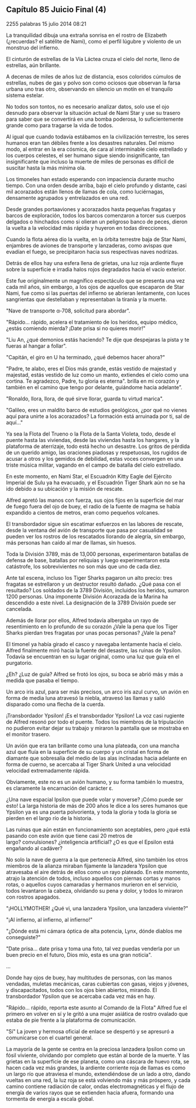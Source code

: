 
## Capítulo 85 Juicio Final (4)


2255 palabras
15 julio 2014 08:21


La tranquilidad dibuja una extraña sonrisa en el rostro de Elizabeth (¿recuerdas? el satélite de Nami), como el perfil lúgubre y violento de un monstruo del infierno.

El cinturón de estrellas de la Vía Láctea cruza el cielo del norte, lleno de estrellas, aún brillante.

A decenas de miles de años luz de distancia, esos coloridos cúmulos de estrellas, nubes de gas y polvo son como ociosos que observan la farsa urbana uno tras otro, observando en silencio un motín en el tranquilo sistema estelar.

No todos son tontos, no es necesario analizar datos, solo use el ojo desnudo para observar la situación actual de Nami Star y use su trasero para saber que se convertirá en una bomba poderosa, lo suficientemente grande como para tragarse la vida de todos.

Al igual que cuando todavía estábamos en la civilización terrestre, los seres humanos eran tan débiles frente a los desastres naturales. Del mismo modo, al entrar en la era cósmica, de cara al interminable cielo estrellado y los cuerpos celestes, el ser humano sigue siendo insignificante, tan insignificante que incluso la muerte de miles de personas es difícil de suscitar hasta la más mínima ola.

Los timoneles han estado esperando con impaciencia durante mucho tiempo. Con una orden desde arriba, bajo el cielo profundo y distante, casi mil acorazados están llenos de llamas de cola, como luciérnagas, densamente agrupados y entrelazados en una red.

Desde grandes portaaviones y acorazados hasta pequeñas fragatas y barcos de exploración, todos los barcos comenzaron a torcer sus cuerpos delgados o hinchados como si olieran un peligroso banco de peces, dieron la vuelta a la velocidad más rápida y huyeron en todas direcciones.

Cuando la flota aérea dio la vuelta, en la órbita terrestre baja de Star Nami, enjambres de aviones de transporte y lanzaderas, como avispas que evadían el fuego, se precipitaron hacia sus respectivas naves nodrizas.

Detrás de ellos hay una esfera llena de grietas, una luz roja ardiente fluye sobre la superficie e irradia halos rojos degradados hacia el vacío exterior.

Este fue originalmente un magnífico espectáculo que se presenta una vez cada mil años, sin embargo, a los ojos de aquellos que escaparon de Star Nami, fue como si las puertas del infierno se abrieran lentamente, con luces sangrientas que destellaban y representaban la tiranía y la muerte.

"Nave de transporte α-708, solicitud para abordar".

"Rápido... rápido, acelera el tratamiento de los heridos, equipo médico, ¿estás comiendo mierda? ¡Date prisa si no quieres morir!"

"Liu An, ¿qué demonios estás haciendo? Te dije que despejaras la pista y te fueras al hangar a follar".

"Capitán, el giro en U ha terminado, ¿qué debemos hacer ahora?"

"Padre, te alabo, eres el Dios más grande, estás vestido de majestad y majestad, estás vestido de luz como un manto, extiendes el cielo como una cortina. Te agradezco, Padre, tu gloria es eterna". brilla en mi corazón y también en el camino que tengo por delante, guiándome hacia adelante”.

"Ronaldo, llora, llora, de qué sirve llorar, guarda tu virtud marica".

"Galileo, eres un maldito barco de estudios geológicos, ¿por qué no vienes aquí para unirte a los acorazados? La formación está arruinada por ti, sal de aquí..."

Ya sea la Flota del Trueno o la Flota de la Santa Violeta, todo, desde el puente hasta las viviendas, desde las viviendas hasta los hangares, y la plataforma de aterrizaje, todo está hecho un desastre. Los gritos de pérdida de un querido amigo, las oraciones piadosas y respetuosas, los rugidos de acusar a otros y los gemidos de debilidad, estas voces convergen en una triste música militar, vagando en el campo de batalla del cielo estrellado.

En este momento, en Nami Star, el Escuadrón Kitty Eagle del Ejército Imperial de Sulu ya ha evacuado, y el Escuadrón Tiger Shark aún no se ha ido debido a su ubicación y la misión de rescate.

Alfred apretó las manos con fuerza, sus ojos fijos en la superficie del mar de fuego fuera del ojo de buey, el radio de la fuente de magma se había expandido a cientos de metros, eran como pequeños volcanes.

El transbordador sigue sin escatimar esfuerzos en las labores de rescate, desde la ventana del avión de transporte que pasa por casualidad se pueden ver los rostros de los rescatados llorando de alegría, sin embargo, más personas han caído al mar de llamas, sin huesos.

Toda la División 3789, más de 13,000 personas, experimentaron batallas de defensa de base, batallas por reliquias y luego experimentaron esta catástrofe, los sobrevivientes no son más que uno de cada diez.

Ante tal escena, incluso los Tiger Sharks pagaron un alto precio: tres fragatas se estrellaron y un destructor resultó dañado. ¿Qué pasa con el resultado? Los soldados de la 3789 División, incluidos los heridos, sumaron 1200 personas. Una imponente División Acorazada de la Marina ha descendido a este nivel. La designación de la 3789 División puede ser cancelada.

Además de llorar por ellos, Alfred todavía albergaba un rayo de resentimiento en lo profundo de su corazón ¿Vale la pena que los Tiger Sharks pierdan tres fragatas por unas pocas personas? ¿Vale la pena?

El timonel ya había girado el casco y navegaba lentamente hacia el cielo. Alfred finalmente miró hacia la fuente del desastre, las ruinas de Ypsilon. Todavía se encuentran en su lugar original, como una luz que guía en el purgatorio.

¿Eh? ¿Luz de guía? Alfred se frotó los ojos, su boca se abrió más y más a medida que pasaba el tiempo.

Un arco iris azul, para ser más precisos, un arco iris azul curvo, un avión en forma de media luna atravesó la niebla, atravesó las llamas y salió disparado como una flecha de la cuerda.

¡Transbordador Ypsilon! ¡Es el transbordador Ypsilon! La voz casi rugiente de Alfred resonó por todo el puente. Todos los miembros de la tripulación no pudieron evitar dejar su trabajo y miraron la pantalla que se mostraba en el monitor trasero.

Un avión que era tan brillante como una luna plateada, con una mancha azul que fluía en la superficie de su cuerpo y un cristal en forma de diamante que sobresalía del medio de las alas inclinadas hacia adelante en forma de cuerno, se acercaba al Tiger Shark United a una velocidad velocidad extremadamente rápida.

Obviamente, este no es un avión humano, y su forma también lo muestra, es claramente la encarnación del carácter ε.

¿Una nave espacial Ipsilon que puede volar y moverse? ¡Cómo puede ser esto! La larga historia de más de 200 años le dice a los seres humanos que Ypsilon ya es una puerta polvorienta, y toda la gloria y toda la gloria se pierden en el largo río de la historia.

Las ruinas que aún están en funcionamiento son aceptables, pero ¿qué está pasando con este avión que tiene casi 20 metros de largo? convulsiones? ¿inteligencia artificial? ¿O es que el Epsilon está engañando al cadáver?

No solo la nave de guerra a la que pertenecía Alfred, sino también los otros miembros de la alianza miraban fijamente la lanzadera Ypsilon que atravesaba el aire detrás de ellos como un rayo plateado. En este momento, atrajo la atención de todos, incluso aquellos con piernas cortas y manos rotas, o aquellos cuyos camaradas y hermanos murieron en el servicio, todos levantaron la cabeza, olvidando su pena y dolor, y todos lo miraron con rostros apagados.

"¡HOLLYMOTHER! ¿Qué vi, una lanzadera Ypsilon, una lanzadera viviente?"

"¡Al infierno, al infierno, al infierno!"

"¿Dónde está mi cámara óptica de alta potencia, Lynx, dónde diablos me conseguiste?"

"Date prisa... date prisa y toma una foto, tal vez puedas venderla por un buen precio en el futuro, Dios mío, esta es una gran noticia".

...

Donde hay ojos de buey, hay multitudes de personas, con las manos vendadas, muletas mecánicas, caras cubiertas con gasas, viejos y jóvenes, y discapacitados, todos con los ojos bien abiertos, mirando. El transbordador Ypsilon que se acercaba cada vez más en hay.

"Rápido... rápido, reporta este asunto al Comando de la Flota" Alfred fue el primero en volver en sí y le gritó a una mujer asiática de rostro ovalado que estaba de pie frente a la plataforma de comunicación.

"Sí" La joven y hermosa oficial de enlace se despertó y se apresuró a comunicarse con el cuartel general.

La mayoría de la gente se centra en la preciosa lanzadera Ipsilon como un fósil viviente, olvidando por completo que están al borde de la muerte. Y las grietas en la superficie de ese planeta, como una cáscara de huevo rota, se hacen cada vez más grandes, la ardiente corriente roja de llamas es como un largo río que atraviesa el mundo, extendiéndose de un lado a otro, dando vueltas en una red, la luz roja se está volviendo más y más próspero, y cada camino contiene radiación de calor, ondas electromagnéticas y el flujo de energía de varios rayos que se extienden hacia afuera, formando una tormenta de energía a escala global.
